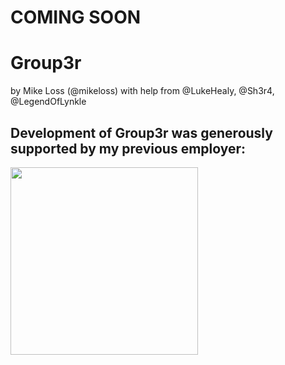 # COMING SOON

# Group3r
by Mike Loss (@mikeloss)
with help from @LukeHealy, @Sh3r4, @LegendOfLynkle

## Development of Group3r was generously supported by my previous employer:
  <img src="https://user-images.githubusercontent.com/24580473/124420224-bd3fbf00-dd91-11eb-9ac6-936e6992bd38.png" data-canonical-src="https://user-images.githubusercontent.com/24580473/124420224-bd3fbf00-dd91-11eb-9ac6-936e6992bd38.png" width="300"/>
